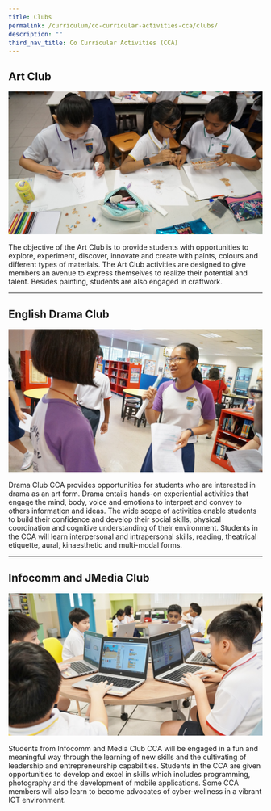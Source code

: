 ```yaml
---
title: Clubs
permalink: /curriculum/co-curricular-activities-cca/clubs/
description: ""
third_nav_title: Co Curricular Activities (CCA)
---
```

Art Club
--------

![Art Club](/images/DSC05690.jpeg)

The objective of the Art Club is to provide students with opportunities to explore, experiment, discover, innovate and create with paints, colours and different types of materials. The Art Club activities are designed to give members an avenue to express themselves to realize their potential and talent. Besides painting, students are also engaged in craftwork.   

* * *

  

English Drama Club
------------------

![English Drama Club](/images/DSC05021.jpeg)

Drama Club CCA provides opportunities for students who are interested in drama as an art form. Drama entails hands-on experiential activities that engage the mind, body, voice and emotions to interpret and convey to others information and ideas. The wide scope of activities enable students to build their confidence and develop their social skills, physical coordination and cognitive understanding of their environment. Students in the CCA will learn interpersonal and intrapersonal skills, reading, theatrical etiquette, aural, kinaesthetic and multi-modal forms.  
  

* * *

Infocomm and JMedia Club
----------------------------

![Infocomm and Journalism Club](/images/DSC04931.jpeg)

Students from Infocomm and Media Club CCA will be engaged in a fun and meaningful way through the learning of new skills and the cultivating of leadership and entrepreneurship capabilities. Students in the CCA are given opportunities to develop and excel in skills which includes programming, photography and the development of mobile applications. Some CCA members will also learn to become advocates of cyber-wellness in a vibrant ICT environment.